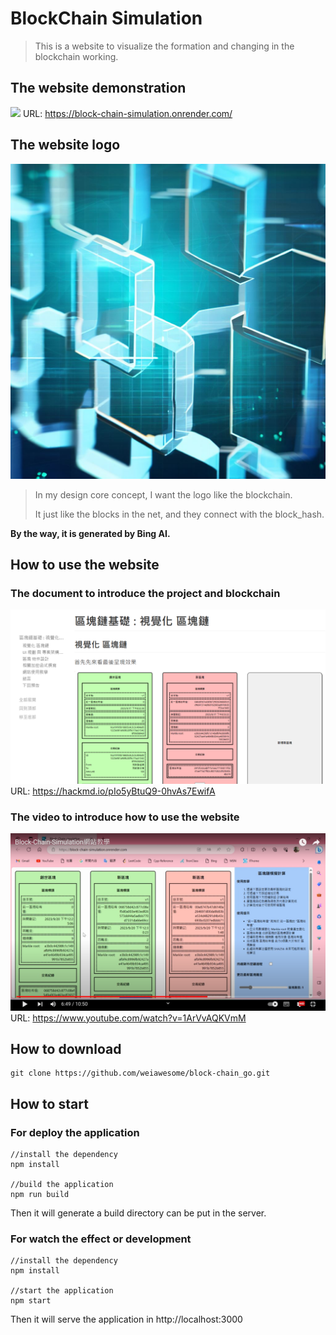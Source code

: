 # BlockChain Simulation
> This is a website to visualize the formation and changing in the blockchain working.
## The website demonstration
![](https://hackmd.io/_uploads/S1aoOuVy6.png)
URL: https://block-chain-simulation.onrender.com/

## The website logo
![](public/logo.png)

>In my design core concept, I want the logo like the blockchain.
> 
>It just like the blocks in the net, and they connect with the block_hash.
> 
**By the way, it is generated by Bing AI.**
## How to use the website
### **The document to introduce the project and blockchain**
![img.png](images/document.png)
URL: https://hackmd.io/pIo5yBtuQ9-0hvAs7EwifA

### **The video to introduce how to use the website**
![](images/video.png)
URL: https://www.youtube.com/watch?v=1ArVvAQKVmM

## How to download
```shell
git clone https://github.com/weiawesome/block-chain_go.git
```
## How to start
### For deploy the application
```shell
//install the dependency
npm install

//build the application
npm run build
```
Then it will generate a build directory can be put in the server.
### For watch the effect or development
```shell
//install the dependency
npm install

//start the application
npm start
```
Then it will serve the application in http://localhost:3000 

